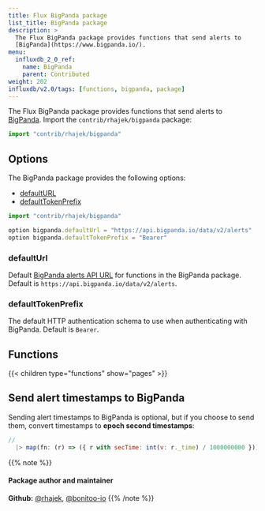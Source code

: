 ```yaml
---
title: Flux BigPanda package
list_title: BigPanda package
description: >
  The Flux BigPanda package provides functions that send alerts to
  [BigPanda](https://www.bigpanda.io/).
menu:
  influxdb_2_0_ref:
    name: BigPanda
    parent: Contributed
weight: 202
influxdb/v2.0/tags: [functions, bigpanda, package]
---
```


The Flux BigPanda package provides functions that send alerts to
[BigPanda](https://www.bigpanda.io/).
Import the `contrib/rhajek/bigpanda` package:

```js
import "contrib/rhajek/bigpanda"
```

## Options
The BigPanda package provides the following options:

- [defaultURL](#defaulturl)
- [defaultTokenPrefix](#defaulttokenprefix)

```js
import "contrib/rhajek/bigpanda"

option bigpanda.defaultUrl = "https://api.bigpanda.io/data/v2/alerts"
option bigpanda.defaultTokenPrefix = "Bearer"
```

### defaultUrl
Default [BigPanda alerts API URL](https://docs.bigpanda.io/reference#alerts-how-it-works)
for functions in the BigPanda package.
Default is `https://api.bigpanda.io/data/v2/alerts`.

### defaultTokenPrefix
The default HTTP authentication schema to use when authenticating with BigPanda.
Default is `Bearer`.

## Functions
{{< children type="functions" show="pages" >}}

## Send alert timestamps to BigPanda
Sending alert timestamps to BigPanda is optional, but if you choose to send them,
convert timestamps to **epoch second timestamps**:

```js
//
  |> map(fn: (r) => ({ r with secTime: int(v: r._time) / 1000000000 }))
```

{{% note %}}
#### Package author and maintainer
**Github:** [@rhajek](https://github.com/rhajek), [@bonitoo-io](https://github.com/bonitoo-io)
{{% /note %}}
